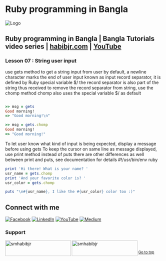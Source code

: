 # Ruby programming in Bangla

![Logo](https://miro.medium.com/max/1080/1*7e9D-oPWPIKBe2AQv862aA.png)


## Ruby programming in Bangla | Bangla Tutorials video series | [habibjr.com](https://www.habibjr.com/) | [YouTube](https://www.youtube.com/channel/UCAb6zCUBSCTGhXLME12XD5A)

### Lesson 07 : String user input

use gets method to get a string input from user by default, a newline character marks the end of user input known as input record separator, it is defined by Ruby special variable $/ the record separator is also part of the string thus received to remove the record separator from string, use the chomp method chomp also uses the special variable $/ as default

````ruby

>> msg = gets
Good morning!
=> "Good morning!\n"

>> msg = gets.chomp
Good morning!
=> "Good morning!"
````

To let user know what kind of input is being expected, display a message before using gets To keep the cursor on same line as message displayed, use print method instead of puts there are other differences as well between print and puts, see documentation for details #!/usr/bin/env ruby

````ruby
print 'Hi there! What is your name? '
usr_name = gets.chomp
print 'And your favorite color is? '
usr_color = gets.chomp

puts "\n#{usr_name}, I like the #{usr_color} color too :)"
````

## Connect with me

[![Facebook](https://img.shields.io/badge/Facebook-%231877F2.svg?logo=Facebook&logoColor=white)](https://facebook.com/smhabibjr) 
[![LinkedIn](https://img.shields.io/badge/LinkedIn-%230077B5.svg?logo=linkedin&logoColor=white)](https://linkedin.com/in/smhabibjr) 
[![YouTube](https://img.shields.io/badge/YouTube-%23FF0000.svg?logo=YouTube&logoColor=white)](https://youtube.com/c/HabibJr)
[![Medium](https://img.shields.io/badge/Medium-12100E?logo=medium&logoColor=white)](https://medium.com/@smhabibjr)

<h3 align="left">Support</h3>
<p><a href="https://www.buymeacoffee.com/smhabibjr"> <img align="left" src="https://cdn.buymeacoffee.com/buttons/v2/default-yellow.png" height="50" width="210" alt="smhabibjr" /></a>
<a href="https://paypal.me/habib2030"> <img align="left" src="https://img.shields.io/badge/PayPal-00457C" height="50" width="210" alt="smhabibjr" /></a>
</p>
<br>

<sup align="left"><a href="#ruby-programming-in-bangla">Go to top</a></sup>
